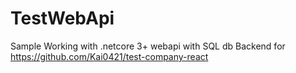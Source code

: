 # TestWebApi
Sample Working with .netcore 3+ webapi with SQL db
Backend for https://github.com/Kai0421/test-company-react
